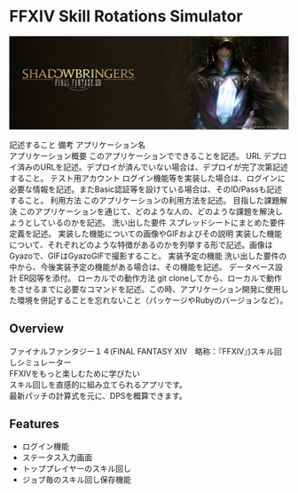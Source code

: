 # FFXIV Skill Rotations Simulator

![shadowbringers_6.jpeg](shadowbringers_6.jpeg)


記述すること	備考
アプリケーション名	
アプリケーション概要	このアプリケーションでできることを記述。
URL	デプロイ済みのURLを記述。デプロイが済んでいない場合は、デプロイが完了次第記述すること。
テスト用アカウント	ログイン機能等を実装した場合は、ログインに必要な情報を記述。またBasic認証等を設けている場合は、そのID/Passも記述すること。
利用方法	このアプリケーションの利用方法を記述。
目指した課題解決	このアプリケーションを通じて、どのような人の、どのような課題を解決しようとしているのかを記述。
洗い出した要件	スプレッドシートにまとめた要件定義を記述。
実装した機能についての画像やGIFおよびその説明	実装した機能について、それぞれどのような特徴があるのかを列挙する形で記述。画像はGyazoで、GIFはGyazoGIFで撮影すること。
実装予定の機能	洗い出した要件の中から、今後実装予定の機能がある場合は、その機能を記述。
データベース設計	ER図等を添付。
ローカルでの動作方法	git cloneしてから、ローカルで動作をさせるまでに必要なコマンドを記述。この時、アプリケーション開発に使用した環境を併記することを忘れないこと（パッケージやRubyのバージョンなど）。

## Overview
ファイナルファンタジー１４(FINAL FANTASY XIV　略称：『FFXIV』)スキル回しシミュレーター<br>FFXIVをもっと楽しむために学びたい<br>スキル回しを直感的に組み立てられるアプリです。<br>最新パッチの計算式を元に、DPSを概算できます。

## Features
- ログイン機能
- ステータス入力画面
- トッププレイヤーのスキル回し
- ジョブ毎のスキル回し保存機能
